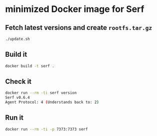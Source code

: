 # minimized Docker image for Serf

## Fetch latest versions and create `rootfs.tar.gz`
```bash
./update.sh
```

## Build it
```bash
docker build -t serf .
```

## Check it
```bash
docker run --rm -ti serf version
Serf v0.6.4
Agent Protocol: 4 (Understands back to: 2)
```

## Run it
```bash
docker run --rm -ti -p 7373:7373 serf
```
